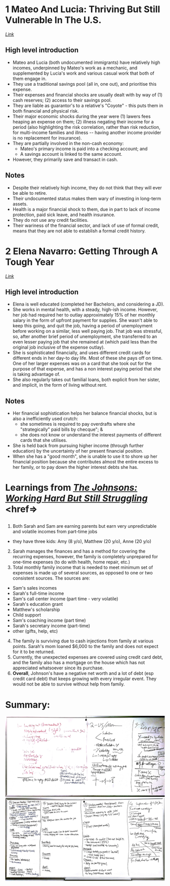# 1 Mateo And Lucia: Thriving But Still Vulnerable In The U.S.
[*Link*](http://www.usfinancialdiaries.org/house10-ny)

## High level introduction

- Mateo and Lucia (both undocumented immigrants) have relatively high incomes, underpinned by Mateo's work as a mechanic, and supplemented by Lucia's work and various casual work that both of them engage in.
- They use a traditional savings pool (all in, one out), and prioritise this expense.
- Their expenses and financial shocks are usually dealt with by way of (1) cash reserves; (2) access to their savings pool.
- They are liable as guarantor's to a relative's "Coyote" - this puts them in both financial and physical risk.
- Their major economic shocks during the year were (1) lawers fees heaping an expense on them; (2) illness negating their income for a period (also highlighting the risk correlation, rather than risk reduction, for multi-income families and illness -- having another income provider is no replacement for insurance).
- They are partially involved in the non-cash economy:
  - Mateo's primary income is paid into a checking account; and
  - A savings account is linked to the same account.
- However, they primarily save and transact in cash.

## Notes

- Despite their relatively high income, they do not think that they will ever be able to retire.
- Their undocumented status makes them wary of investing in long-term assets.
- Health is a major financial shock to them, due in part to lack of income protection, paid sick leave, and health insurance.
- They do not use any credit facilities.
- Their wariness of the financial sector, and lack of use of formal credit, means that they are not able to establish a formal credit history.

# 2 Elena Navarro: Getting Through A Tough Year
[*Link*](http://www.usfinancialdiaries.org/house9-ca)

## High level introduction

- Elena is well educated (completed her Bachelors, and considering a JD). 
- She works in mental health, with a steady, high-ish income. However, her job had required her to outlay approximately 15% of her monthly salary in the form of upfront payment for supplies. She wasn't able to keep this going, and quit the job, having a period of unemployment before working on a similar, less well paying job. That job was stressful, so, after another brief period of unemployment, she transferred to an even lesser paying job that she remained at (which paid less than the original job inclusive of the expense outlay).
- She is sophisticated financially, and uses different credit cards for different ends in her day-to day life. Most of these she pays off on time. One of her larger expenses was on a card that she took out for the purpose of that expense, and has a non interest paying period that she is taking advantage of.
- She also regularly takes out familial loans, both explicit from her sister, and implicit, in the form of living without rent.

## Notes

- Her financial sophistication helps her balance financial shocks, but is also a inefficiently used crutch:
  - she sometimes is required to pay overdrafts where she "strategically" paid bills by checque"; &
  - she does not know or understand the interest payments of different cards that she utilises.
- She is held back from pursuing higher income (through further education) by the uncertainty of her present financial position.
- When she has a "good month", she is unable to use it to shore up her financial position because she contributes almost the entire excess to her family, or to pay down the higher interest debts she has.

# <p>Learnings from <i><a href="http://www.usfinancialdiaries.org/house2-oh">The Johnsons: Working Hard But Still Struggling</a></i> <href=>

1. Both Sarah and Sam are earning parents but earn very unpredictable and volatile incomes from part-time jobs
  - they have three kids: Amy (8 y/o), Matthew (20 y/o), Anne (20 y/o)
2. Sarah manages the finances and has a method for covering the recurring expenses, however, the family is completely unprepared for one-time expenses (to do with health, home repair, etc.)
3. Total monthly family income that is needed to meet minimum set of expenses is made up of several sources, as opposed to one or two consistent sources. The sources are:
  - Sam's sales incomes
  - Sarah's full-time income
  - Sam's call center income (part time - very volatile)
  - Sarah's education grant
  - Matthew's scholarship
  - Child support
  - Sam's coaching income (part time)
  - Sarah's secretary income (part-time)
  - other (gifts, help, etc)
4. The family is surviving due to cash injections from family at various points. Sarah's mom loaned $6,000 to the family and does not expect for it to be returned.
5. Currently, the unexpected expenses are covered using credit card debt, and the family also has a mortgage on the house which has not appreciated whatsoever since its purchase.
6. <b>Overall</b>, Johnson's have a negative net worth and a lot of debt (esp credit card debt) that keeps growing with every irregular event. They would not be able to survive without help from family.

# Summary:

![group 1](https://github.com/Cash-Economy/BMGF/blob/master/Artifacts/misc/Families%20(1).jpg?raw=true "US Financial Diaries 1")
![group 2](https://github.com/Cash-Economy/BMGF/blob/master/Artifacts/misc/Families%20(2).jpg?raw=true "US Financial Diaries 2")
